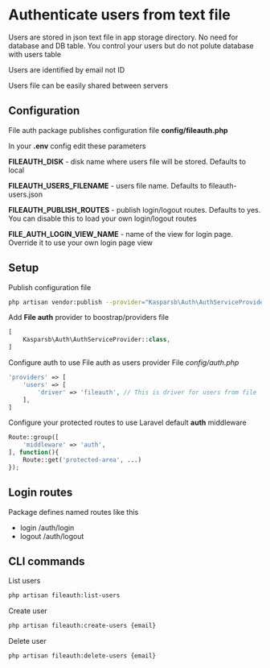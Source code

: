 # Authenticate users from text file
Users are stored in json text file in app storage directory. No need for database and DB table. You control your users but do not polute database with users table

Users are identified by email not ID

Users file can be easily shared between servers

## Configuration

File auth package publishes configuration file **config/fileauth.php**

In your **.env** config edit these parameters

**FILEAUTH_DISK** - disk name where users file will be stored. Defaults to local

**FILEAUTH_USERS_FILENAME** - users file name. Defaults to fileauth-users.json

**FILEAUTH_PUBLISH_ROUTES** - publish login/logout routes. Defaults to yes. You can disable this to load your own login/logout routes

**FILE_AUTH_LOGIN_VIEW_NAME** - name of the view for login page. Override it to use your own login page view

## Setup

Publish configuration file
```bash
php artisan vendor:publish --provider="Kasparsb\Auth\AuthServiceProvider" --force
```

Add **File auth** provider to boostrap/providers file

```php
[
    Kasparsb\Auth\AuthServiceProvider::class,
]
```

Configure auth to use File auth as users provider
File *config/auth.php*

```php
'providers' => [
    'users' => [
        'driver' => 'fileauth', // This is driver for users from file
    ],
]
```

Configure your protected routes to use Laravel default **auth** middleware
```php
Route::group([
    'middleware' => 'auth',
], function(){
    Route::get('protected-area', ...)
});
```

## Login routes

Package defines named routes like this
- login /auth/login
- logout /auth/logout

## CLI commands

List users
```bash
php artisan fileauth:list-users
```

Create user
```bash
php artisan fileauth:create-users {email}
```

Delete user
```bash
php artisan fileauth:delete-users {email}
```